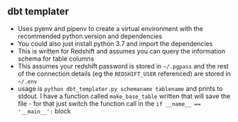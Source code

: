## dbt templater

* Uses pyenv and pipenv to create a virtual environment with the recommended python version and dependencies
* You could also just install python 3.7 and import the dependencies
* This is written for Redshift and assumes you can query the information schema for table columns
* This assumes your redshift password is stored in `~/.pgpass` and the rest of the connection details (eg the `REDSHIFT_USER` referenced) are stored in `~/.env`
* usage is `python dbt_templater.py schemaname tablename` and prints to stdout. I have a function called `make_base_table` written that will save the file - for that just switch the function call in the `if __name__ == '__main__':` block
